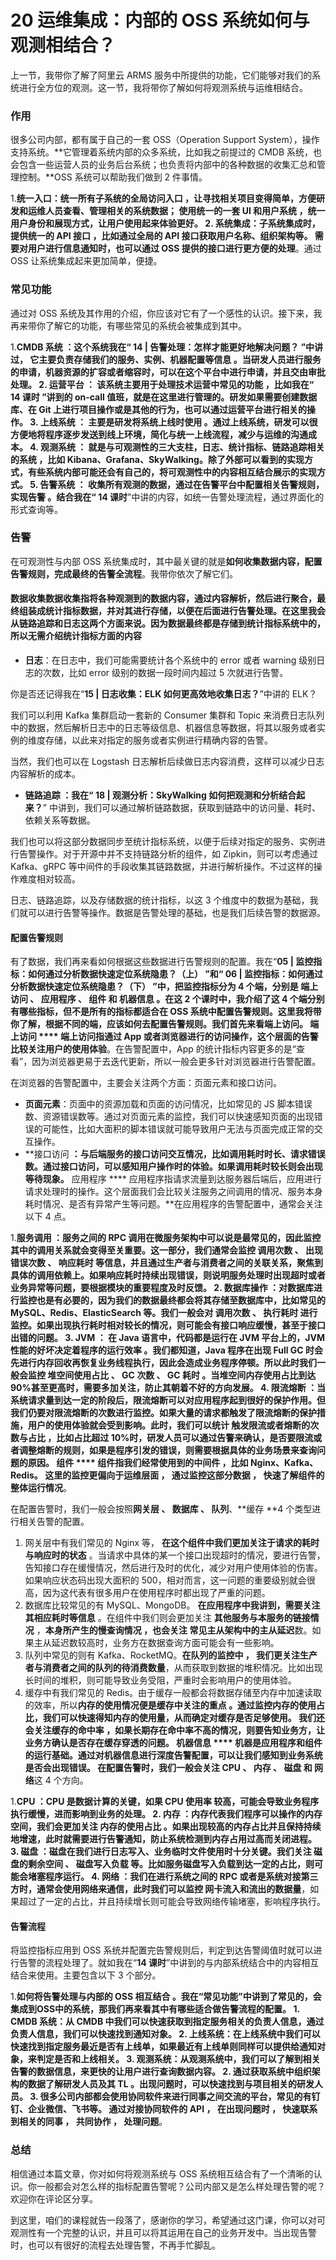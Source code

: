 # 20 运维集成：内部的 OSS 系统如何与观测相结合？

上一节，我带你了解了阿里云 ARMS 服务中所提供的功能，它们能够对我们的系统进行全方位的观测。这一节，我将带你了解如何将观测系统与运维相结合。

### 作用

很多公司内部，都有属于自己的一套 OSS（Operation Support System），操作支持系统。**它管理着系统内部的众多系统，比如我之前提过的 CMDB 系统，也会包含一些运营人员的业务后台系统；也负责将内部中的各种数据的收集汇总和管理控制。**OSS 系统可以帮助我们做到 2 件事情。

1.**统一入口：统一所有子系统的全局访问入口 **，让寻找相关项目变得简单，方便研发和运维人员查看、管理相关的系统数据；** 使用统一的一套 UI 和用户系统 **，统一用户身份和展现方式，让用户使用起来体验更好。
2.** 系统集成：子系统集成时，提供统一的 API 接口 **，比如通过全局的 API 接口获取用户名称、组织架构等。** 需要对用户进行信息通知时，也可以通过 OSS 提供的接口进行更方便的处理**。通过 OSS 让系统集成起来更加简单，便捷。

### 常见功能

通过对 OSS 系统及其作用的介绍，你应该对它有了一个感性的认识。接下来，我再来带你了解它的功能，有哪些常见的系统会被集成到其中。

1.**CMDB 系统 **：这个系统我在“** 14 | 告警处理：怎样才能更好地解决问题？ **”中讲过，** 它主要负责存储我们的服务、实例、机器配置等信息 **。当研发人员进行服务的申请，机器资源的扩容或者缩容时，可以在这个平台中进行申请，并且交由审批处理。
2.** 运营平台 **：** 该系统主要用于处理技术运营中常见的功能 **，比如我在“** 14 课时 **”讲到的 on-call 值班，就是在这里进行管理的。研发如果需要创建数据库、在 Git 上进行项目操作或是其他的行为，也可以通过运营平台进行相关的操作。
3.** 上线系统 **：** 主要是研发将系统上线时使用 **。通过上线系统，研发可以很方便地将程序逐步发送到线上环境，简化与统一上线流程，减少与运维的沟通成本。
4.** 观测系统 **：** 就是与可观测性的三大支柱，日志、统计指标、链路追踪相关的系统 **，比如 Kibana、Grafana、SkyWalking。除了外部可以看到的实现方式，有些系统内部可能还会有自己的，将可观测性中的内容相互结合展示的实现方式。
5.** 告警系统 **：** 收集所有观测的数据，通过在告警平台中配置相关告警规则，实现告警 **。结合我在“** 14 课时**”中讲的内容，如统一告警处理流程，通过界面化的形式查询等。

### 告警

在可观测性与内部 OSS 系统集成时，其中最关键的就是**如何收集数据内容，配置告警规则，完成最终的告警全流程**。我带你依次了解它们。

#### 数据收集**数据收集指将各种观测到的数据内容，通过内容解析，然后进行聚合，最终组装成统计指标数据，并对其进行存储**，以便在后面进行告警处理。在这里我会从链路追踪和日志这两个方面来说。因为数据最终都是存储到统计指标系统中的，所以无需介绍统计指标方面的内容

- **日志**：在日志中，我们可能需要统计各个系统中的 error 或者 warning 级别日志的次数，比如 error 级别的数据一段时间内超过 5 次就进行告警。

你是否还记得我在“**15 | 日志收集：ELK 如何更高效地收集日志？**”中讲的 ELK？

我们可以利用 Kafka 集群启动一套新的 Consumer 集群和 Topic 来消费日志队列中的数据，然后解析日志中的日志等级信息、机器信息等数据，将其以服务或者实例的维度存储，以此来对指定的服务或者实例进行精确内容的告警。

当然，我们也可以在 Logstash 日志解析后续做日志内容消费，这样可以减少日志内容解析的成本。

- **链路追踪 **：我在“** 18 | 观测分析：SkyWalking 如何把观测和分析结合起来？**” 中讲到，我们可以通过解析链路数据，获取到链路中的访问量、耗时、依赖关系等数据。

我们也可以将这部分数据同步至统计指标系统，以便于后续对指定的服务、实例进行告警操作。对于开源中并不支持链路分析的组件，如 Zipkin，则可以考虑通过 Kafka、gRPC 等中间件的手段收集其链路数据，并进行解析操作。不过这样的操作难度相对较高。

日志、链路追踪，以及存储数据的统计指标，以这 3 个维度中的数据为基础，我们就可以进行告警等操作。数据是告警处理的基础，也是我们后续告警的数据源。

#### 配置告警规则

有了数据，我们再来看如何根据这些数据进行告警规则的配置。我在“**05 | 监控指标：如何通过分析数据快速定位系统隐患？（上） **”和“** 06 | 监控指标：如何通过分析数据快速定位系统隐患？（下） **”中，把监控指标分为 4 个端，分别是** 端上访问 **、** 应用程序 **、** 组件 **和** 机器信息 **。在这 2 个课时中，我介绍了这 4 个端分别有哪些指标，但不是所有的指标都适合在 OSS 系统中配置告警规则。这里我将带你了解，根据不同的端，应该如何去配置告警规则。我们首先来看端上访问。** 端上访问 **** 端上访问指通过 App 或者浏览器进行的访问操作，这个层面的告警比较关注用户的使用体验**。在告警配置中，App 的统计指标内容更多的是“查看”，因为浏览器更易于去迭代更新，所以一般会更多针对浏览器进行告警配置。

在浏览器的告警配置中，主要会关注两个方面：页面元素和接口访问。

- **页面元素**：页面中的资源加载和页面的访问情况，比如常见的 JS 脚本错误数、资源错误数等。通过对页面元素的监控，我们可以快速感知页面的出现错误的可能性，比如大面积的脚本错误就可能导致用户无法与页面完成正常的交互操作。
- **接口访问 **：与后端服务的接口访问交互情况，比如调用耗时时长、请求错误数。通过接口访问，可以感知用户操作时的体验。如果调用耗时较长则会出现等待现象。** 应用程序 **** 应用程序指请求流量到达服务器后端后，应用进行请求处理时的操作。这个层面我们会比较关注服务之间调用的情况、服务本身耗时情况、是否有异常产生等问题。**在应用程序的告警配置中，通常会关注以下 4 点。

1.**服务调用 **：服务之间的 RPC 调用在微服务架构中可以说是最常见的，因此监控其中的调用关系就会变得至关重要。这一部分，我们通常会监控** 调用次数 **、** 出现错误次数 **、** 响应耗时 **等信息，并且通过生产者与消费者之间的关联关系，聚焦到具体的调用依赖上。如果响应耗时持续出现错误，则说明服务处理时出现超时或者业务异常等问题，要根据模块的重要程度及时反馈。
2.** 数据库操作 **：对数据库进行监控也是有必要的，因为我们的数据最终都会将其存储至数据库中，比如常见的 MySQL、Redis、ElasticSearch 等。我们一般会对** 调用次数 **、** 执行耗时 **进行监控。如果出现执行耗时相对较长的情况，则可能会有接口响应缓慢，甚至于接口出错的问题。
3.** JVM **：** 在 Java 语言中，代码都是运行在 JVM 平台上的，JVM 性能的好坏决定着程序的运行效率 **。我们都知道，Java 程序在出现 Full GC 时会先进行内存回收再恢复业务线程执行，因此会造成业务程序停顿。所以此时我们一般会监控** 堆空间使用占比 **、** GC 次数 **、** GC 耗时 **。当堆空间内存使用占比到达 90%甚至更高时，需要多加关注，防止其朝着不好的方向发展。
4.** 限流熔断 **：当系统请求量到达一定的阶段后，限流熔断可以对应用程序起到很好的保护作用。但我们仍要对限流熔断的次数进行监控。如果大量的请求都触发了限流熔断的保护措施，用户的使用体验就会受到影响。此时，我们可以统计** 触发限流或者熔断的次数与占比 **，比如占比超过 10%时，研发人员可以通过告警来确认，是否要限流或者调整熔断的规则，如果是程序引发的错误，则需要根据具体的业务场景来查询问题的原因。** 组件 **** 组件指我们经常使用到的中间件 **，比如 Nginx、Kafka、Redis。** 这里的监控更偏向于运维层面 **，** 通过监控这部分数据 **，** 快速了解组件的整体运行情况**。

在配置告警时，我们一般会按照**网关层 **、** 数据库 **、** 队列**、**缓存 **4 个类型进行相关告警的配置。

1. 网关层中有我们常见的 Nginx 等， **在这个组件中我们更加关注于请求的耗时与响应时的状态** 。当请求中具体的某一个接口出现超时的情况，要进行告警，告知接口存在缓慢情况，然后进行及时的优化，减少对用户使用体验的伤害。如果响应状态码出现大面积的 500，相对而言，这一问题的重要级别就会很高，因为这代表有很多用户在使用程序时都出现了严重的问题。
1. 数据库比较常见的有 MySQL、MongoDB。 **在应用程序中我讲到，需要关注其相应耗时等信息** 。在组件中我们则会更加关注 **其他服务与本服务的链接情况** ，**本身所产生的慢查询情况 **，也会关注** 常见主从架构中的主从延迟**数。如果主从延迟数较高时，业务方在数据查询方面可能会有一些影响。
1. 队列中常见的则有 Kafka、RocketMQ。**在队列的监控中 **，** 我们更关注生产者与消费者之间的队列的待消费数量**，从而获取到数据的堆积情况。比如出现长时间的堆积，则可能导致业务受阻，严重时会影响用户的使用体验。
1. 缓存中有我们常见的 Redis。由于缓存一般都会将数据存储至内存中加速读取的效率，所以**内存的使用情况便是缓存中关注的重点 **。通过监控内存的使用占比，我们可以快速得知内存的使用量，从而确定对缓存是否足够使用。** 我们还会关注缓存的命中率 **，如果长期存在命中率不高的情况，则要告知业务方，让业务方确认是否存在缓存穿透的问题。** 机器信息 **** 机器是应用程序和组件的运行基础。通过对机器信息进行深度告警配置，可以让我们感知到业务系统是否会出现错误。 **在配置告警时，我们一般会关注** CPU **、** 内存 **、** 磁盘 **和** 网络**这 4 个方向。

1.**CPU **：CPU 是数据计算的关键，如果** CPU 使用率 **较高，可能会导致业务程序执行缓慢，进而影响到业务的处理。
2.** 内存 **：内存代表我们程序可以操作的内存空间，我们会更加关注** 内存的使用占比 **。如果出现较高的内存占比并且保持持续地增速，此时就需要进行告警通知，防止系统检测到内存占用过高而关闭进程。
3.** 磁盘 **：磁盘在我们进行日志写入、业务临时文件使用时十分关键。我们关注** 磁盘的剩余空间 **、** 磁盘写入负载 **等。比如服务磁盘写入负载到达一定的占比，则可能会堵塞程序运行。
4.** 网络 **：我们在进行系统之间的 RPC 或者是系统对接第三方时，通常会使用网络来通信，此时我们可以监控** 网卡流入和流出的数据量**，如果超过了一定的占比，并且持续增长则可能会导致网络传输堵塞，影响程序执行。

#### 告警流程

将监控指标应用到 OSS 系统并配置完告警规则后，判定到达告警阈值时就可以进行告警的流程处理了。就如我在“**14 课时**”中讲到的与内部系统结合中的内容相互结合来使用。主要包含以下 3 个部分。

1.**如何将告警处理与内部的 OSS 相互结合 **。我在“常见功能”中讲到了常见的，会集成到OSS中的系统，那我们再来看其中有哪些适合做告警流程的配置。
1\.  CMDB 系统：从 CMDB 中我们可以快速获取到指定服务相关的负责人信息，通过负责人信息，我们可以快速找到通知对象。
2\.  上线系统：在上线系统中我们可以快速找到指定服务最近是否有上线单，如果最近有上线单则同样可以提供给通知对象，来判定是否和上线相关。
3\.  观测系统：从观测系统中，我们可以了解到相关告警的数据信息，来更快的让用户进行查询数据内容。
2.** 通过获取系统中组织架构的数据了解研发人员及其 TL **。出现问题时，可以快速找到与项目相关的研发人员。
3\.  很多公司内部都会使用协同软件来进行同事之间交流的平台，常见的有钉钉、企业微信、飞书等。** 通过对接协同软件的 API **，** 在出现问题时 **，** 快速联系到相关的同事 **，** 共同协作 **，** 处理问题**。

### 总结

相信通过本篇文章，你对如何将观测系统与 OSS 系统相互结合有了一个清晰的认识。你一般都会对怎么样的指标配置告警呢？公司内部又是怎么样处理告警的呢？欢迎你在评论区分享。

到这里，咱们的课程就告一段落了，感谢你的学习，希望通过这门课，你可以对可观测性有一个完整的认识，并且可以将其运用在自己的业务开发中。当出现告警时，也可以有很好的流程去处理告警，不再手忙脚乱。
